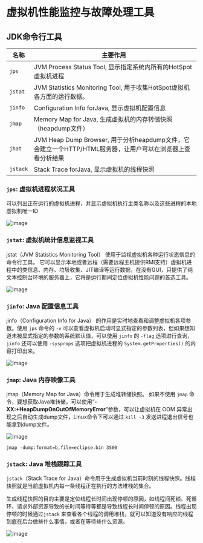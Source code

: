 # 虚拟机性能监控与故障处理工具

## JDK命令行工具

名称    |   主要作用
--- |   ---
`jps` |   JVM Process Status Tool, 显示指定系统内所有的HotSpot虚拟机进程
`jstat`   |   JVM Statistics Monitoring Tool, 用于收集HotSpot虚拟机各方面的运行数据。
`jinfo`   |   Configuration Info forJava, 显示虚拟机配置信息
`jmap`    |   Memory Map for Java, 生成虚拟机的内存转储快照（heapdump文件）
`jhat`    |   JVM Heap Dump Browser, 用于分析heapdump文件，它会建立一个HTTP/HTML服务器，让用户可以在浏览器上查看分析结果
`jstack`  |   Stack Trace forJava, 显示虚拟机的线程快照

###  `jps`: 虚拟机进程状况工具

可以列出正在运行的虚拟机进程，并显示虚拟机执行主类名称以及这些进程的本地虚拟机唯一ID

![image](../resources/jvm_4_2.PNG)

### `jstat`: 虚拟机统计信息监视工具

jstat（JVM Statistics Monitoring Tool） 使用于监视虚拟机各种运行状态信息的命令行工具。 它可以显示本地或者远程（需要远程主机提供RMI支持）虚拟机进程中的类信息、内存、垃圾收集、JIT编译等运行数据，在没有GUI，只提供了纯文本控制台环境的服务器上，它将是运行期间定位虚拟机性能问题的首选工具。

![image](../resources/jvm_4_3.PNG)

### `jinfo`: Java 配置信息工具

jinfo（Configuration Info for Java） 的作用是实时地查看和调整虚拟机各项参数。使用 `jps` 命令的 `-v` 可以查看虚拟机启动时显式指定的参数列表，但如果想知道未被显式指定的参数的系统默认值，可以使用 `jinfo` 的 `-flag` 选项进行查询，`jinfo` 还可以使用 `-sysprops` 选项把虚拟机进程的 `System.getProperties()` 的内容打印出来。

![image](../resources/jvm_4_3.PNG)

### `jmap`: Java 内存映像工具

jmap（Memory Map for Java）命令用于生成堆转储快照。 如果不使用 `jmap` 命令，要想获取Java堆转储，可以使用“**-XX:+HeapDumpOnOutOfMemoryError**”参数，可以让虚拟机在 OOM 异常出现之后自动生成dump文件，Linux命令下可以通过 `kill -3` 发送进程退出信号也能拿到dump文件。

![image](../resources/jvm_4_4.PNG)

```shell
jmap -dump:format=b,file=eclipse.bin 3500
```

### `jstack`: Java 堆栈跟踪工具

`jstack`（Stack Trace for Java）命令用于生成虚拟机当前时刻的线程快照。线程快照就是当前虚拟机内每一条线程正在执行的方法堆栈的集合。

生成线程快照的目的主要是定位线程长时间出现停顿的原因，如线程间死锁、死循环、请求外部资源导致的长时间等待等都是导致线程长时间停顿的原因。线程出现停顿的时候通过`jstack` 来查看各个线程的调用堆栈，就可以知道没有响应的线程到底在后台做些什么事情，或者在等待些什么资源。

![image](../resources/jvm_4_5.PNG)

